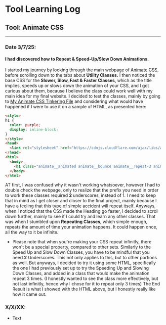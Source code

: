 # Tool Learning Log

## Tool: **Animate CSS**

---

### Date 3/7/25:
#### I had discovered how to Repeat & Speed-Up/Slow Down Animations.

I started my journey by looking through the main webpage of [Animate CSS](https://animate.style/), before scrolling down to the tabs about **Utility Classes.** I then noticed the base CSS for the **Slower, Slow, Fast & Faster Classes**, which as the title implies, speeds up or slows down the animation of your CSS, and I got curious about them, because I believe the class could work well with my main idea for my final website. I decided to test the classes, mainly by going to [My Animate CSS Tinkering File](animate-css-tinkering.html) and considering what would have happened if I were to use it on a sample of HTML, as presented here:

```HTML
<style>
h1 {
  color: purple;
  display: inline-block;
}
</style>
<head>
  <link rel="stylesheet" href="https://cdnjs.cloudflare.com/ajax/libs/animate.css/4.1.1/animate.min.css"/>
</head>
<html>
  <body>
    <h1 class="animate__animated animate__bounce animate__repeat-3 animate__fast">Presto! One Animated object.</h1>
  </body>
</html>
```
AT first, I was confused why it wasn't working whatsoever, however I had to double check the webpage, only to realize that the prefix you need in order to work these classes required **2** underscores, instead of 1. I need to keep that in mind as I get closer and closer to the final project, mainly because I have a feeling that this type of simple accident will repeat itself. Anyways, when I noticed that the CSS made the Heading go faster, I decided to scroll down further, mainly to see if I could try and learn any other classes. That was when I stumbled upon **Repeating Classes**, which simple enough, repeats the amount of time your animation happens. It could happen once, all the way to it be infinite.
  * Please note that when you're making your CSS repeat infinitly, there won't be a special property, compared to other sets.
Similarly to the Speed Up and Slow Down Classes, you have to be mindful that you need **2** Underscores. This not only applies to this, but to other portions as well. But anyways, I decided to try it using some HTML, specifically the one I had previously set up to try the Speeding Up and Slowing Down Classes, and added in a class that would make the animation repeat 3 times. (I honestly wanted to see the class more effectively, but not last infinitly, hence why I chose for it to repeat only 3 times) The End Result is what I showed with the HTML above, but I honestly really like how it came out. 

### X/X/XX:
* Text

<!--
* Links you used today (websites, videos, etc)
* Things you tried, progress you made, etc
* Challenges, a-ha moments, etc
* Questions you still have
* What you're going to try next
-->
